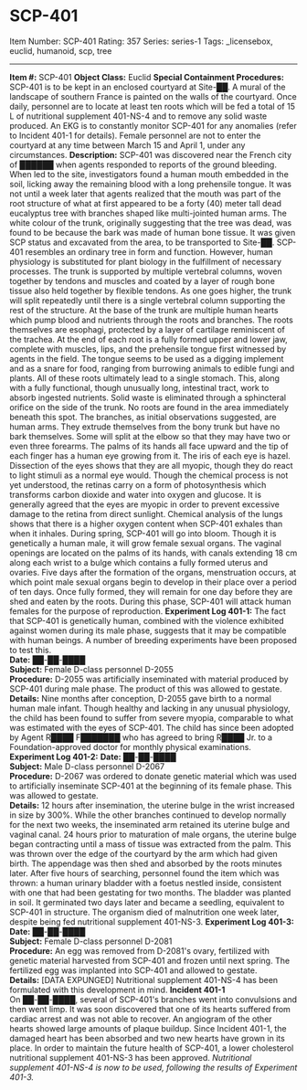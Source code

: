 # SCP-401
Item Number: SCP-401
Rating: 357
Series: series-1
Tags: _licensebox, euclid, humanoid, scp, tree

---

**Item #:** SCP-401
**Object Class:** Euclid
**Special Containment Procedures:** SCP-401 is to be kept in an enclosed courtyard at Site-██. A mural of the landscape of southern France is painted on the walls of the courtyard. Once daily, personnel are to locate at least ten roots which will be fed a total of 15 L of nutritional supplement 401-NS-4 and to remove any solid waste produced. An EKG is to constantly monitor SCP-401 for any anomalies (refer to Incident 401-1 for details). Female personnel are not to enter the courtyard at any time between March 15 and April 1, under any circumstances.
**Description:** SCP-401 was discovered near the French city of ██████ when agents responded to reports of the ground bleeding. When led to the site, investigators found a human mouth embedded in the soil, licking away the remaining blood with a long prehensile tongue. It was not until a week later that agents realized that the mouth was part of the root structure of what at first appeared to be a forty (40) meter tall dead eucalyptus tree with branches shaped like multi-jointed human arms. The white colour of the trunk, originally suggesting that the tree was dead, was found to be because the bark was made of human bone tissue. It was given SCP status and excavated from the area, to be transported to Site-██.
SCP-401 resembles an ordinary tree in form and function. However, human physiology is substituted for plant biology in the fulfillment of necessary processes. The trunk is supported by multiple vertebral columns, woven together by tendons and muscles and coated by a layer of rough bone tissue also held together by flexible tendons. As one goes higher, the trunk will split repeatedly until there is a single vertebral column supporting the rest of the structure. At the base of the trunk are multiple human hearts which pump blood and nutrients through the roots and branches. The roots themselves are esophagi, protected by a layer of cartilage reminiscent of the trachea. At the end of each root is a fully formed upper and lower jaw, complete with muscles, lips, and the prehensile tongue first witnessed by agents in the field. The tongue seems to be used as a digging implement and as a snare for food, ranging from burrowing animals to edible fungi and plants. All of these roots ultimately lead to a single stomach. This, along with a fully functional, though unusually long, intestinal tract, work to absorb ingested nutrients. Solid waste is eliminated through a sphincteral orifice on the side of the trunk. No roots are found in the area immediately beneath this spot.
The branches, as initial observations suggested, are human arms. They extrude themselves from the bony trunk but have no bark themselves. Some will split at the elbow so that they may have two or even three forearms. The palms of its hands all face upward and the tip of each finger has a human eye growing from it. The iris of each eye is hazel. Dissection of the eyes shows that they are all myopic, though they do react to light stimuli as a normal eye would. Though the chemical process is not yet understood, the retinas carry on a form of photosynthesis which transforms carbon dioxide and water into oxygen and glucose. It is generally agreed that the eyes are myopic in order to prevent excessive damage to the retina from direct sunlight. Chemical analysis of the lungs shows that there is a higher oxygen content when SCP-401 exhales than when it inhales.
During spring, SCP-401 will go into bloom. Though it is genetically a human male, it will grow female sexual organs. The vaginal openings are located on the palms of its hands, with canals extending 18 cm along each wrist to a bulge which contains a fully formed uterus and ovaries. Five days after the formation of the organs, menstruation occurs, at which point male sexual organs begin to develop in their place over a period of ten days. Once fully formed, they will remain for one day before they are shed and eaten by the roots. During this phase, SCP-401 will attack human females for the purpose of reproduction.
**Experiment Log 401-1:**
The fact that SCP-401 is genetically human, combined with the violence exhibited against women during its male phase, suggests that it may be compatible with human beings. A number of breeding experiments have been proposed to test this.  
**Date:** ██-██-████  
**Subject:** Female D-class personnel D-2055  
**Procedure:** D-2055 was artificially inseminated with material produced by SCP-401 during male phase. The product of this was allowed to gestate.  
**Details:** Nine months after conception, D-2055 gave birth to a normal human male infant. Though healthy and lacking in any unusual physiology, the child has been found to suffer from severe myopia, comparable to what was estimated with the eyes of SCP-401. The child has since been adopted by Agent R████ F███████ who has agreed to bring R████ Jr. to a Foundation-approved doctor for monthly physical examinations.
**Experiment Log 401-2:**
**Date:** ██-██-████  
**Subject:** Male D-class personnel D-2067  
**Procedure:** D-2067 was ordered to donate genetic material which was used to artificially inseminate SCP-401 at the beginning of its female phase. This was allowed to gestate.  
**Details:** 12 hours after insemination, the uterine bulge in the wrist increased in size by 300%. While the other branches continued to develop normally for the next two weeks, the inseminated arm retained its uterine bulge and vaginal canal. 24 hours prior to maturation of male organs, the uterine bulge began contracting until a mass of tissue was extracted from the palm. This was thrown over the edge of the courtyard by the arm which had given birth. The appendage was then shed and absorbed by the roots minutes later. After five hours of searching, personnel found the item which was thrown: a human urinary bladder with a foetus nestled inside, consistent with one that had been gestating for two months. The bladder was planted in soil. It germinated two days later and became a seedling, equivalent to SCP-401 in structure. The organism died of malnutrition one week later, despite being fed nutritional supplement 401-NS-3.
**Experiment Log 401-3:**
**Date:** ██-██-████  
**Subject:** Female D-class personnel D-2081  
**Procedure:** An egg was removed from D-2081's ovary, fertilized with genetic material harvested from SCP-401 and frozen until next spring. The fertilized egg was implanted into SCP-401 and allowed to gestate.  
**Details:** [DATA EXPUNGED] Nutritional supplement 401-NS-4 has been formulated with this development in mind.
**Incident 401-1**  
On ██-██-████, several of SCP-401's branches went into convulsions and then went limp. It was soon discovered that one of its hearts suffered from cardiac arrest and was not able to recover. An angiogram of the other hearts showed large amounts of plaque buildup. Since Incident 401-1, the damaged heart has been absorbed and two new hearts have grown in its place. In order to maintain the future health of SCP-401, a lower cholesterol nutritional supplement 401-NS-3 has been approved. _Nutritional supplement 401-NS-4 is now to be used, following the results of Experiment 401-3._